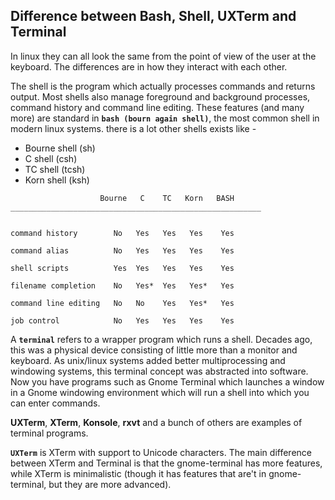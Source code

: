 ## Difference between Bash, Shell, UXTerm and Terminal

In linux they can all look the same from the point of view of the user at the keyboard. The differences are in how they interact with each other.

The shell is the program which actually processes commands and returns output. Most shells also manage foreground and background processes, command history and command line editing. These features (and many more) are standard in <b>`bash (bourn again shell)`</b>, the most common shell in modern linux systems.
there is a lot other shells exists like -
- Bourne shell (sh)
- C shell (csh)
- TC shell (tcsh)
- Korn shell (ksh)

```
                    Bourne   C    TC   Korn   BASH
________________________________________________________


command history        No   Yes   Yes   Yes    Yes

command alias          No   Yes   Yes   Yes    Yes

shell scripts          Yes  Yes   Yes   Yes    Yes

filename completion    No   Yes*  Yes   Yes*   Yes

command line editing   No   No    Yes   Yes*   Yes

job control            No   Yes   Yes   Yes    Yes

```

A <b>`terminal`</b> refers to a wrapper program which runs a shell. Decades ago, this was a physical device consisting of little more than a monitor and keyboard. As unix/linux systems added better multiprocessing and windowing systems, this terminal concept was abstracted into software. Now you have programs such as Gnome Terminal which launches a window in a Gnome windowing environment which will run a shell into which you can enter commands.

<b>UXTerm</b>, <b>XTerm</b>, <b>Konsole</b>, <b>rxvt</b> and a bunch of others are examples of terminal programs.

<b>`UXTerm`</b> is XTerm with support to Unicode characters. The main difference between XTerm and Terminal is that the gnome-terminal has more features, while XTerm is minimalistic (though it has features that are't in gnome-terminal, but they are more advanced).
